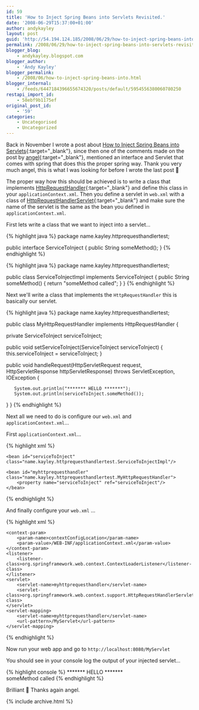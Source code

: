 ```yaml
---
id: 59
title: 'How to Inject Spring Beans into Servlets Revisited.'
date: '2008-06-29T15:37:00+01:00'
author: andykayley
layout: post
guid: 'http://54.194.124.185/2008/06/29/how-to-inject-spring-beans-into-servlets-revisited/'
permalink: /2008/06/29/how-to-inject-spring-beans-into-servlets-revisited/
blogger_blog:
    - andykayley.blogspot.com
blogger_author:
    - 'Andy Kayley'
blogger_permalink:
    - /2008/06/how-to-inject-spring-beans-into.html
blogger_internal:
    - /feeds/6447184396655674320/posts/default/5954556380060780250
restapi_import_id:
    - 58ebf9b1175ef
original_post_id:
    - '59'
categories:
    - Uncategorised
    - Uncategorized
---
```


Back in November I wrote a post about [How to Inject Spring Beans into Servlets](/2007/11/20/deprecated-how-to-inject-spring-beans-into-servlets/){:target="_blank"}, since then one of the comments made on the post by [angel](http://www.blogger.com/profile/09435493279526225197){:target="_blank"}, mentioned an interface and Servlet that comes with spring that does this the proper spring way. Thank you very much angel, this is what I was looking for before I wrote the last post 🙂

The proper way how this should be achieved is to write a class that implements [HttpRequestHandler](http://static.springframework.org/spring/docs/2.5.x/api/org/springframework/web/HttpRequestHandler.html){:target="_blank"} and define this class in your `applicationContext.xml`. Then you define a servlet in `web.xml` with a class of [HttpRequestHandlerServlet](http://static.springframework.org/spring/docs/2.5.x/api/org/springframework/web/context/support/HttpRequestHandlerServlet.html){:target="_blank"} and make sure the name of the servlet is the same as the bean you defined in `applicationContext.xml`.

First lets write a class that we want to inject into a servlet…

{% highlight java %}
package name.kayley.httprequesthandlertest;

public interface ServiceToInject {
  public String someMethod();
}
{% endhighlight %}

{% highlight java %}
package name.kayley.httprequesthandlertest;

public class ServiceToInjectImpl implements ServiceToInject {
  public String someMethod() {
      return "someMethod called";
  }
}
{% endhighlight %}

Next we'll write a class that implements the `HttpRequestHandler` this is basically our servlet.

{% highlight java %}
package name.kayley.httprequesthandlertest;

public class MyHttpRequestHandler implements HttpRequestHandler {

   private ServiceToInject serviceToInject;

   public void setServiceToInject(ServiceToInject serviceToInject) {
       this.serviceToInject = serviceToInject;
   }

   public void handleRequest(HttpServletRequest request, HttpServletResponse httpServletResponse) throws ServletException, IOException {

       System.out.println("******* HELLO *******");
       System.out.println(serviceToInject.someMethod());
   }
}
{% endhighlight %}

Next all we need to do is configure our `web.xml` and `applicationContext.xml`…

First `applicationContext.xml`…

{% highlight xml %}
<xml version="1.0" encoding="UTF-8">
<beans xmlns="http://www.springframework.org/schema/beans"
       xmlns:xsi="http://www.w3.org/2001/XMLSchema-instance"
       xsi:schemaLocation="http://www.springframework.org/schema/beans http://www.springframework.org/schema/beans/spring-beans-2.0.xsd">

    <bean id="serviceToInject" class="name.kayley.httprequesthandlertest.ServiceToInjectImpl"/>

    <bean id="myhttprequesthandler" class="name.kayley.httprequesthandlertest.MyHttpRequestHandler">
        <property name="serviceToInject" ref="serviceToInject"/>
    </bean>

</beans>
{% endhighlight %}

And finally configure your `web.xml` …

{% highlight xml %}
<?xml version="1.0" encoding="UTF-8"?>
<web-app xmlns="http://java.sun.com/xml/ns/javaee"
           xmlns:xsi="http://www.w3.org/2001/XMLSchema-instance"
           xsi:schemaLocation="http://java.sun.com/xml/ns/javaee
    http://java.sun.com/xml/ns/javaee/web-app_2_5.xsd"
           version="2.5">

    <context-param>
        <param-name>contextConfigLocation</param-name>
        <param-value>/WEB-INF/applicationContext.xml</param-value>
    </context-param>
    <listener>
        <listener-class>org.springframework.web.context.ContextLoaderListener</listener-class>
    </listener>
    <servlet>
        <servlet-name>myhttprequesthandler</servlet-name>
        <servlet-class>org.springframework.web.context.support.HttpRequestHandlerServlet</servlet-class>
    </servlet>
    <servlet-mapping>
        <servlet-name>myhttprequesthandler</servlet-name>
        <url-pattern>/MyServlet</url-pattern>
    </servlet-mapping>
</web-app>
{% endhighlight %}

Now run your web app and go to `http://localhost:8080/MyServlet`

You should see in your console log the output of your injected servlet…

{% highlight console %}
\*\*\*\*\*\*\* HELLO \*\*\*\*\*\*\*  
someMethod called
{% endhighlight %}

Brilliant 🙂 Thanks again angel.

{% include archive.html %}